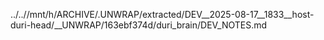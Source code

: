 ../..//mnt/h/ARCHIVE/.UNWRAP/extracted/DEV__2025-08-17__1833__host-duri-head/__UNWRAP/163ebf374d/duri_brain/DEV_NOTES.md